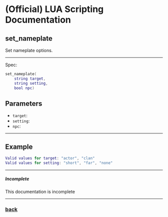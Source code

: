 
# (Official) LUA Scripting Documentation

## set_nameplate

Set nameplate options.

___

Spec:

```lua
set_nameplate(
	string target,
	string setting,
	bool npc)
```

## Parameters

- `target`: 
- `setting`: 
- `npc`: 

___

## Example

```lua
Valid values for target: "actor", "clan"
Valid values for setting: "short", "far", "none"
```

___

##### Incomplete

This documentation is incomplete

___

### [back](../other)
